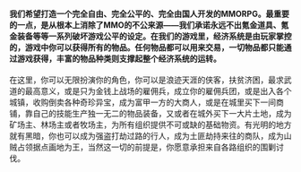 #### 我们希望打造一个完全自由、完全公平的、完全由国人开发的MMORPG。最重要的一点，是从根本上消除了MMO的不公来源——我们承诺永远不出氪金道具、氪金装备等等一系列破坏游戏公平的设定。在我们的游戏里，经济系统是由玩家掌控的，游戏中你可以获得所有的物品。任何物品都可以用来交易，一切物品都只能通过游戏获得，丰富的物品种类则支撑起整个经济系统的运转。
在这里，你可以无限扮演你的角色，你可以是浪迹天涯的侠客，扶贫济困，最求武道的最高意义，或是只为金钱上战场的雇佣兵，成立你的雇佣兵团，或是出入各个城镇，收购倒卖各种奇珍异宝，成为富甲一方的大商人，或是在城里买下一间商铺，靠自己的技能生产独一无二的物品装备，又或者在城外买下一大片土地，成为矿场主、林场主或者牧场主，为所有组织提供不可或缺的基础物资。有光明的地方就有黑暗，你也可以成为强盗打劫过路的行人，成为土匪劫持来往的商队，成为山贼占领据点画地为王，当然这一切的前提是，你愿意承担来自各路组织的围剿讨伐。
